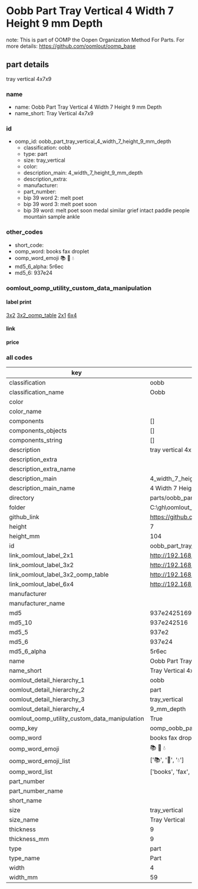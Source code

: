 # Oobb Part Tray Vertical 4 Width 7 Height 9 mm Depth  

note: This is part of OOMP the Oopen Organization Method For Parts. For more details: https://github.com/oomlout/oomp_base

##  part details
  



tray vertical 4x7x9



### name
* name: Oobb Part Tray Vertical 4 Width 7 Height 9 mm Depth
* name_short: Tray Vertical 4x7x9 
### id
* oomp_id: oobb_part_tray_vertical_4_width_7_height_9_mm_depth
  * classification: oobb
  * type: part
  * size: tray_vertical
  * color: 
  * description_main: 4_width_7_height_9_mm_depth
  * description_extra: 
  * manufacturer: 
  * part_number: 
  * bip 39 word 2: melt poet
  * bip 39 word 3: melt poet soon
  * bip 39 word: melt poet soon medal similar grief intact paddle people mountain sample ankle

### other_codes
* short_code: 
* oomp_word: books fax droplet
* oomp_word_emoji :books: :fax: :droplet:
* md5_6_alpha: 5r6ec
* md5_6: 937e24






### oomlout_oomp_utility_custom_data_manipulation
#### label print
[3x2](http://192.168.1.245:1112/?label=oomp%205r6ec)
[3x2_oomp_table](http://192.168.1.108:1112/?label=oomp%205r6ec)
[2x1](http://192.168.1.242:1112/?label=oomp%205r6ec)
[6x4](http://192.168.1.55:1112/?label=oomp%205r6ec)    

#### link

                              

#### price







### all codes 
| key | value |  
| --- | --- |  
| classification | oobb |  
| classification_name | Oobb |  
| color |  |  
| color_name |  |  
| components | [] |  
| components_objects | [] |  
| components_string | [] |  
| description | tray vertical 4x7x9 |  
| description_extra |  |  
| description_extra_name |  |  
| description_main | 4_width_7_height_9_mm_depth |  
| description_main_name | 4 Width 7 Height 9 mm Depth |  
| directory | parts/oobb_part_tray_vertical_4_width_7_height_9_mm_depth |  
| folder | C:\gh\oomlout_oobb_version_4_generated_parts\parts\oobb_part_tray_vertical_4_width_7_height_9_mm_depth |  
| github_link | https://github.com/oomlout/oomlout_oomp_part_src/tree/main/parts/oobb_part_tray_vertical_4_width_7_height_9_mm_depth |  
| height | 7 |  
| height_mm | 104 |  
| id | oobb_part_tray_vertical_4_width_7_height_9_mm_depth |  
| link_oomlout_label_2x1 | http://192.168.1.242:1112/?label=oomp%205r6ec |  
| link_oomlout_label_3x2 | http://192.168.1.245:1112/?label=oomp%205r6ec |  
| link_oomlout_label_3x2_oomp_table | http://192.168.1.108:1112/?label=oomp%205r6ec |  
| link_oomlout_label_6x4 | http://192.168.1.55:1112/?label=oomp%205r6ec |  
| manufacturer |  |  
| manufacturer_name |  |  
| md5 | 937e2425169eceb19a6478a59ea9cc55 |  
| md5_10 | 937e242516 |  
| md5_5 | 937e2 |  
| md5_6 | 937e24 |  
| md5_6_alpha | 5r6ec |  
| name | Oobb Part Tray Vertical 4 Width 7 Height 9 mm Depth |  
| name_short | Tray Vertical 4x7x9  |  
| oomlout_detail_hierarchy_1 | oobb |  
| oomlout_detail_hierarchy_2 | part |  
| oomlout_detail_hierarchy_3 | tray_vertical |  
| oomlout_detail_hierarchy_4 | 9_mm_depth |  
| oomlout_oomp_utility_custom_data_manipulation | True |  
| oomp_key | oomp_oobb_part_tray_vertical_4_width_7_height_9_mm_depth |  
| oomp_word | books fax droplet |  
| oomp_word_emoji | :books: :fax: :droplet: |  
| oomp_word_emoji_list | [':books:', ':fax:', ':droplet:'] |  
| oomp_word_list | ['books', 'fax', 'droplet'] |  
| part_number |  |  
| part_number_name |  |  
| short_name |  |  
| size | tray_vertical |  
| size_name | Tray Vertical |  
| thickness | 9 |  
| thickness_mm | 9 |  
| type | part |  
| type_name | Part |  
| width | 4 |  
| width_mm | 59 |  
